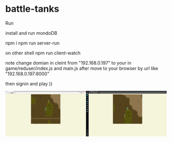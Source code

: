 # battle-tanks

Run

install and run mondoDB

npm i
npm run server-run

on other shell
npm run client-watch

note change domian in cleint from "192.168.0.197" to your in game/reduser/index.js and main.js
after move to your browser by url like "192.168.0.197:8000"

then signin and play ))

![alt tag](previews/previews.png)

